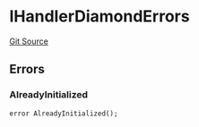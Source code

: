 # IHandlerDiamondErrors
[Git Source](https://github.com/thrackle-io/forte-rules-engine/blob/6da66dae531fe9b9e3ff74f1c472024c95ff4417/src/common/IErrors.sol)


## Errors
### AlreadyInitialized

```solidity
error AlreadyInitialized();
```

